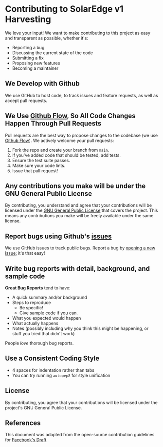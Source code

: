 # Contributing to SolarEdge v1 Harvesting

We love your input! We want to make contributing to this project as easy and transparent as possible, whether it's:
- Reporting a bug
- Discussing the current state of the code
- Submitting a fix
- Proposing new features
- Becoming a maintainer

## We Develop with Github
We use GitHub to host code, to track issues and feature requests, as well as accept pull requests.

## We Use [Github Flow](https://guides.github.com/introduction/flow/index.html), So All Code Changes Happen Through Pull Requests
Pull requests are the best way to propose changes to the codebase (we use [Github Flow](https://guides.github.com/introduction/flow/index.html)). We actively welcome your pull requests:

1. Fork the repo and create your branch from `main`.
2. If you've added code that should be tested, add tests.
3. Ensure the test suite passes.
4. Make sure your code lints.
5. Issue that pull request!

## Any contributions you make will be under the GNU General Public License
By contributing, you understand and agree that your contributions will be licensed under the [GNU General Public License](https://www.gnu.org/licenses/gpl-3.0.en.html) that covers the project. This means any contributions you make will be freely available under the same license.

## Report bugs using Github's [issues](https://github.com/citiwave-io/solaredge-v1-harvesting--python/issues)
We use GitHub issues to track public bugs. Report a bug by [opening a new issue](https://github.com/citiwave-io/solaredge-v1-harvesting--python/issues/new); it's that easy!

## Write bug reports with detail, background, and sample code
**Great Bug Reports** tend to have:
- A quick summary and/or background
- Steps to reproduce
  - Be specific!
  - Give sample code if you can.
- What you expected would happen
- What actually happens
- Notes (possibly including why you think this might be happening, or stuff you tried that didn't work)

People *love* thorough bug reports.

## Use a Consistent Coding Style
* 4 spaces for indentation rather than tabs
* You can try running `autopep8` for style unification

## License
By contributing, you agree that your contributions will be licensed under the project's GNU General Public License.

## References
This document was adapted from the open-source contribution guidelines for [Facebook's Draft](https://github.com/facebook/draft-js/blob/master/CONTRIBUTING.md).
